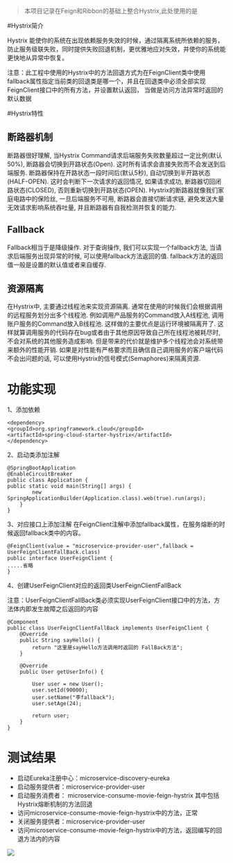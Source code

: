> 本项目记录在Feign和Ribbon的基础上整合Hystrix,此处使用的是

#Hystrix简介

Hystrix 能使你的系统在出现依赖服务失效的时候，通过隔离系统所依赖的服务，防止服务级联失败，同时提供失败回退机制，更优雅地应对失效，并使你的系统能更快地从异常中恢复。

注意：此工程中使用的Hystrix中的方法回退方式为在FeignClient类中使用fallback属性指定当前类的回退类是哪一个，并且在回退类中必须全部实现FeignClient接口中的所有方法，并设置默认返回，
当做是访问方法异常时返回的默认数据

#Hystrix特性

## 断路器机制
断路器很好理解, 当Hystrix Command请求后端服务失败数量超过一定比例(默认50%), 断路器会切换到开路状态(Open). 这时所有请求会直接失败而不会发送到后端服务. 断路器保持在开路状态一段时间后(默认5秒), 自动切换到半开路状态(HALF-OPEN). 这时会判断下一次请求的返回情况, 如果请求成功, 断路器切回闭路状态(CLOSED), 否则重新切换到开路状态(OPEN). Hystrix的断路器就像我们家庭电路中的保险丝, 一旦后端服务不可用, 断路器会直接切断请求链, 避免发送大量无效请求影响系统吞吐量, 并且断路器有自我检测并恢复的能力.

## Fallback
Fallback相当于是降级操作. 对于查询操作, 我们可以实现一个fallback方法, 当请求后端服务出现异常的时候, 可以使用fallback方法返回的值. fallback方法的返回值一般是设置的默认值或者来自缓存.

## 资源隔离
在Hystrix中, 主要通过线程池来实现资源隔离. 通常在使用的时候我们会根据调用的远程服务划分出多个线程池. 例如调用产品服务的Command放入A线程池, 调用账户服务的Command放入B线程池. 这样做的主要优点是运行环境被隔离开了. 这样就算调用服务的代码存在bug或者由于其他原因导致自己所在线程池被耗尽时, 不会对系统的其他服务造成影响. 但是带来的代价就是维护多个线程池会对系统带来额外的性能开销. 如果是对性能有严格要求而且确信自己调用服务的客户端代码不会出问题的话, 可以使用Hystrix的信号模式(Semaphores)来隔离资源.

# 功能实现

1、添加依赖
   
	<dependency>
	<groupId>org.springframework.cloud</groupId>
	<artifactId>spring-cloud-starter-hystrix</artifactId>
	</dependency>

2、启动类添加注解

	@SpringBootApplication
	@EnableCircuitBreaker
	public class Application {
	public static void main(String[] args) {
	        new SpringApplicationBuilder(Application.class).web(true).run(args);
	    }
	}

3、对应接口上添加注解
在FeignClient注解中添加fallback属性，在服务熔断的时候返回fallback类中的内容。
	
    @FeignClient(value = "microservice-provider-user",fallback = UserFeignClientFallBack.class)
    public interface UserFeignClient {
    .....省略
    }
4、创建UserFeignClient对应的返回类UserFeignClientFallBack
   
注意：UserFeignClientFallBack类必须实现UserFeignClient接口中的方法，方法体内即发生故障之后返回的内容
	
	@Component
    public class UserFeignClientFallBack implements UserFeignClient {
        @Override
        public String sayHello() {
            return "这里是sayHello方法调用时返回的 FallBack方法";
        }
    
        @Override
        public User getUserInfo() {
    
            User user = new User();
            user.setId(90000);
            user.setName("李fallback");
            user.setAge(24);
    
            return user;
        }
    }

# 测试结果

- 启动Eureka注册中心：microservice-discovery-eureka
- 启动服务提供者：microservice-provider-user
- 启动服务消费者： microservice-consume-movie-feign-hystrix  其中包括Hystrix熔断机制的方法回退
- 访问microservice-consume-movie-feign-hystrix中的方法，正常
- 关闭服务提供者：microservice-provider-user
- 访问microservice-consume-movie-feign-hystrix中的方法，返回编写的回退方法内的内容

![](https://i.imgur.com/6Re7sz4.png)